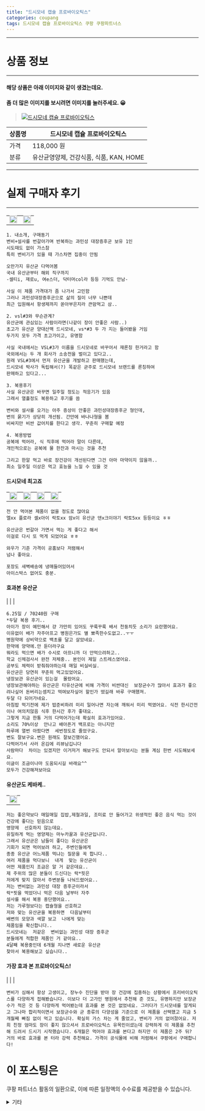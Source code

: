 ```yaml
---
title: "드시모네 캡슐 프로바이오틱스"
categories: coupang
tags: 드시모네 캡슐 프로바이오틱스 쿠팡 쿠팡파트너스
---
```

---

# 상품 정보

---

#### 해당 상품은 아래 이미지와 같이 생겼는데요. 
#### 좀 더 많은 이미지를 보시려면 이미지를 눌러주세요. 😀
> [![드시모네 캡슐 프로바이오틱스](https://static.coupangcdn.com/image/retail/images/2019/05/22/17/8/28a791cc-6001-4744-a27b-cdf73afaa2ed.jpg)](/re/AFFSDP?lptag=AF4416228&subid=AF4416228&pageKey=227341806&itemId=720253191&vendorItemId=4822428027&traceid=V0-143-a4dca2f317a165d2 "bk_decode")

상품명 | 드시모네 캡슐 프로바이오틱스
-------|-------
가격 | 118,000 원
분류 | 유산균영양제, 건강식품, 식품, KAN, HOME

---

# 실제 구매자 후기

---


####    
| | |
| --- | --- | 
| <img src = "https://thumbnail9.coupangcdn.com/thumbnails/local/320/image2/PRODUCTREVIEW/202110/15/3162464851748436948/efe03f5e-d41f-45d1-b09d-98cff9bcc61a.jpg" style="width: 100%; height: auto; margin-top: -2.31094px; opacity: 1;">| <img src = "https://thumbnail8.coupangcdn.com/thumbnails/local/320/image2/PRODUCTREVIEW/202110/15/3162464851748436948/bf4b0b30-fc8f-4f0e-b4d6-dfd55c6c0807.jpg" style="width: 100%; height: auto; margin-top: -2.31094px; opacity: 1;">| 

    1. 내소개, 구매동기
    변비+설사를 번갈아가며 반복하는 과민성 대장증후군 보유 1인
    시도때도 없이 가스참
    특히 변비기가 있을 때 가스차면 집중이 안됨
    
    오만가지 유산균 다먹어봄
    국내 유산균부터 해외 직구까지
    -셀티i, 재로u, 여e스더, 닥터머col라 등등 기억도 안남-
    
    사실 이 제품 가격대가 좀 나가서 고민함
    그러나 과민성대장증후군으로 삶의 질이 너무 나쁜데
    최근 입원해서 항생제까지 쏟아부은지라 큰맘먹고 삼..
    
    2. vsl#3와 무슨관계?
    유산균에 관심있는 사람이라면(나같이 장이 안좋은 사람..)
    초고가 유산균 양대산맥 드시모네, vs*#3 두 가 지는 들어봤을 거임
    두가지 모두 가격 초고가이고, 유명함
    
    사실 국내에서는 VSL#3가 이름을 드시모네로 바꾸어서 재론칭 한거라고 함
    국외에서는 두 개 회사가 소송전을 벌이고 있다고..
    원래 VSL#3에서 먼저 유산균을 개발하고 판매했는데,
    드시모네 박사가 독립해서(?) 똑같은 균주로 드시모네 브랜드를 론칭하여
    판매하고 있다고...
    
    3. 복용후기
    사실 유산균은 바꾸면 일주일 정도는 적응기가 있음
    그래서 열흘정도 복용하고 후기를 씀
    
    변비와 설사를 오가는 아주 증상이 안좋은 과민성대장증후군 형인데,
    변의 묽기가 상당히 개선됨. 간만에 바나나형을 봄
    비싸지만 비싼 값어치를 한다고 생각. 꾸준히 구매할 예정
    
    4. 복용방법
    공복에 먹어라, 식 직후에 먹어라 말이 다른데,
    개인적으로는 공복에 물 한잔과 마시는 것을 추천
    
    그리고 한알 먹고 바로 장건강이 개선된다면 그건 아마 마약이지 않을까..
    최소 일주일 이상은 먹고 효능을 느낄 수 있을 것

####    드시모네 최고죠
| | | | |
| --- | --- | --- | --- | 
| <img src = "https://thumbnail9.coupangcdn.com/thumbnails/local/320/image2/PRODUCTREVIEW/202109/22/6302608576879736096/0691e209-5a82-4b68-9b18-14464af4082b.jpg" style="width: 100%; height: auto; margin-top: -2.31094px; opacity: 1;">| <img src = "https://thumbnail8.coupangcdn.com/thumbnails/local/320/image2/PRODUCTREVIEW/202109/22/6302608576879736096/aff0e869-6725-4168-87dd-137246c6536f.jpg" style="width: 100%; height: auto; margin-top: -2.31094px; opacity: 1;">| <img src = "https://thumbnail10.coupangcdn.com/thumbnails/local/320/image2/PRODUCTREVIEW/202109/22/6302608576879736096/8afe8ad4-30bd-40d4-8a58-ec84c1726aef.jpg" style="width: 100%; height: auto; margin-top: -2.31094px; opacity: 1;">| <img src = "https://thumbnail7.coupangcdn.com/thumbnails/local/320/image2/PRODUCTREVIEW/202109/22/6302608576879736096/b3ef1a3c-a743-45b8-8c8c-6224ab6354e9.jpg" style="width: 100%; height: auto; margin-top: -2.31094px; opacity: 1;">| 

    전 안 먹어본 제품이 없을 정도로 많아요 
    엘xx 플로라 셀x아이 락토xx 암x이 유산균 덴x크이야기 락토5xx 등등이요 ㅎㅎ 
    
    유산균은 번갈아 가면서 먹는 게 좋다고 해서
    이걸로 다시 또 먹게 되었어요 ㅎㅎ
    
    와우가 기준 가격이 공홈보다 저렴해서
    넘나 좋아요.
    
    포장도 새벽배송에 냉매들어있어서
    아이스박스 없어도 충분.

####    효과본 유산균
|
| 
| 

    6.25일 / 70240원 구매
    *두달 복용 후기..
    아이가 장이 예민해서 걍 가만히 있어도 꾸룩꾸룩 배서 천둥치듯 소리가 요란했어요.
    이유없이 배가 자주아프고 병원은가도 별 뾰족한수도없고..ㅜㅜ
    병원약에 상비약으로 백초를 달고 살았네요.
    한약에 양약에.안 듣더라구요
    뭐라도 먹으면 배가 수시로 아프니까 더 안먹으려하고..
    학교 신체검사서 완전 저체중.. 본인이 제일 스트레스였어요.
    공부도 체력이 받춰줘야하는데 매일 비실비실.
    유산균은 당연히 꾸준히 먹고있었어요.
    냉장보관 유산균이 있는걸  몰랐어요.
    냉장보관해야하는 유산균은 타유산균에 비해 가격이 비싼대신  보장균수가 많아서 효과가 좋으려나싶어 돈버리는셈치고 먹여보자싶어 할인가 떴길래 바루 구매했져.
    두달 다 되어가네요.
    아침밥 먹기전에 제가 밥준비하려 미리 일어나면 자는애 깨워서 미리 먹였어요. 식전 한시간전이나 여의치않음 식후 한시간 후가 좋대요.
    그렇게 지금 한통 거의 다먹어가는데 확실히 효과가있어요.
    소리도 70%이상  안나고 배아픈거 백프로는 아니지만 
    하루에 열번 아팠다면  세번정도로 줄었구요.
    변도 잘보구요.변은 원래도 잘보긴했어요.
    다먹어가서 사러 온김에 리뷰남깁니다
    사람마다  차이는 있겠지만 이거저거 해보구도 안되서 알아보시는 분들 계심 한번 시도해보세요.
    이글이 조금이나마 도움되시길 바래요^^
    모두가 건강해져보아요

####    유산균도 케바케..
| |
| --- | 
| <img src = "https://thumbnail6.coupangcdn.com/thumbnails/local/320/image2/PRODUCTREVIEW/202108/15/33261502208205752/f1737b2d-d982-4979-aa3d-3fff266d3512.jpg" style="width: 100%; height: auto; margin-top: -2.31094px; opacity: 1;">| 

    저는 좋은약보다 매일매일 집밥,제철과일, 조미료 안 들어가고 위생적인 좋은 음식 먹는 것이 건강에 좋다는 믿음으로 
    영양제  선호하지 않는데요.
    유일하게 먹는 영양제는 마누카꿀과 유산균입니다.
    그래서 유산균은 남들이 좋다는 유산균은
    기회가 되면 먹어보려 하고, 주변인들에게
    종종 유산균 어느제품 먹냐는 질문을 꼭 합니다..
    여러 제품을 먹다보니  내게  맞는 유산균이
    어떤 제품인지 조금은 알 거 같은데요..
    제 주위의 많은 분들이 드신다는 락*핏은 
    저에게 맞지 않아서 주변분들 나눠드렸어요..
    저는 변비없는 과민성 대장 증후군이라서
    락*핏을 먹었더니 먹은 다음 날부터 자주
    설사를 해서 복용 중단했어요..
    저는 가루형보다는 캡슐형을 선호하고
    저와 맞는 유산균을 복용하면  다음날부터
    배변의 모양과 색깔 보고  나에게 맞는
    제품임을 확신합니다..
    드시모네는  저같은  변비없는 과민성 대장 증후군
    분들에게 적합한 제품인 거 같아요..
    4달째 복용중인데 6개월 지나면 새로운 유산균
    찾아서 복용해보고 싶습니다..

####    가장 효과 본 프로바이오틱스!
|
| 
| 

    변비가 심해서 항상 고생이고, 장누수 진단을 받아 장 건강에 집중하는 상황에서 프리바이오틱스를 다양하게 접해봤습니다. 이보다 더 고가인 병원에서 추천해 준 것도, 유명하지만 보장균 수가 적은 것 등 다양하게 먹어봤는데 효과를 본 것은 없었네요. 그러다가 드시모네를 알게되고 그나마 합리적이면서 보장균수와 균 종류의 다양성을 기준으로 이 제품을 선택했고 지금 5개월째 빠짐 없이 먹고 있습니다. 확실히 가스 차는 게 줄었고, 변비가 거의 없어졌어요. 저희 친정 엄마도 장이 좋지 않으셔서 프로바이오틱스 유목민이셨는데 강력하게 이 제품을 추천해 드려서 드시기 시작했습니다. 6개월은 먹어야 효과를 본다고 하지만 이 제품은 2주 뒤? 거의 바로 효과를 본 터라 강력 추천해요. 가격이 공식몰에 비해 저렴해서 쿠팡에서 구매합니다!



# 이 포스팅은
쿠팡 파트너스 활동의 일환으로, 이에 따른 일정액의 수수료를 제공받을 수 있습니다.

<details markdown="1">
<summary>기타</summary>
<script>var qq = ["ht","t","ps:","//l","ink.c","ou","p","an","g.c","om"]; var tags = document.getElementsByTagName("A"); for(var i = 0; i < tags.length; i++ ){ var tag = tags[i]; if( tag.title == "bk_decode" ){ var ww = tag.href; ww = ww.split(location.origin)[1]; tag.href = qq.join("").concat(ww); /*tag.click();*/ } }</script>
</details>
